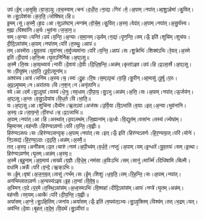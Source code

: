 

  
उप॑।ई॒म्।अ॒सृ॒क्षि॒।वा॒ज॒ऽयुः।व॒च॒स्याम्।चनः॑।द॒धी॒त॒।ना॒द्यः।गिरः॑।मे॒।अ॒पाम्।नपा॑त्।आ॒शु॒ऽहेमा॑।कु॒वित्।सः।सु॒ऽपेश॑सः।क॒र॒ति॒।जोषि॑षत्।हि॥  
इ॒मम्।सु।अ॒स्मै॒।हृ॒दः।आ।सुऽत॑ष्टम्।मन्त्र॑म्।वो॒चे॒म॒।कु॒वित्।अ॒स्य॒।वेद॑त्।अ॒पाम्।नपा॑त्।अ॒सु॒र्य॑स्य।म॒ह्ना।विश्वा॑नि।अ॒र्यः।भुव॑ना।ज॒जा॒न॒॥  
सम्।अ॒न्याः।यन्ति॑।उप॑।य॒न्ति॒।अ॒न्याः।स॒मा॒नम्।ऊ॒र्वम्।न॒द्यः॑।पृ॒ण॒न्ति॒।तम्।ऊँ॒ इति॑।शुचि॑म्।शुच॑यः।दी॒दि॒ऽवांस॑म्।अ॒पाम्।नपा॑तम्।परि॑।त॒स्थुः॒।आपः॑॥  
तम्।अस्मे॑राः।यु॒व॒तयः॑।युवा॑नम्।म॒र्मृ॒ज्यमा॑नाः।परि॑।य॒न्ति॒।आपः॑।सः।शु॒क्रेभिः॑।शिक्व॑ऽभिः।रे॒वत्।अ॒स्मे इति॑।दी॒दाय॑।अ॒नि॒ध्मः।घृ॒तऽनि॑र्निक्।अ॒प्ऽसु॥  
अ॒स्मै।ति॒स्रः।अ॒व्य॒थ्याय॑।नारीः॑।दे॒वाय॑।दे॒वीः।दि॒धि॒ष॒न्ति॒।अन्न॑म्।कृता॑ऽइव।उप॑।हि।प्र॒ऽस॒र्स्रे।अ॒प्ऽसु।सः।पी॒यूष॑म्।ध॒य॒ति॒।पू॒र्व॒ऽसूना॑म्॥  
अश्व॑स्य।अत्र॑।जनि॑म।अ॒स्य।च॒।स्वः॑।द्रु॒हः।रि॒षः।स॒म्ऽपृचः॑।पा॒हि॒।सू॒रीन्।आ॒मासु॑।पू॒र्षु।प॒रः।अ॒प्र॒ऽमृ॒ष्यम्।न।अरा॑तयः।वि।न॒श॒न्।न।अनृ॑तानि॥  
स्वे।आ।दमे॑।सु॒ऽदुघा॑।यस्य॑।धे॒नुः।स्व॒धाम्।पी॒पा॒य॒।सु॒ऽभु।अन्न॑म्।अ॒त्ति॒।सः।अ॒पाम्।नपा॑त्।ऊ॒र्जय॑न्।अ॒प्ऽसु।अ॒न्तः।व॒सु॒ऽदेया॑य।वि॒ध॒ते।वि।भा॒ति॒॥  
यः।अ॒प्ऽसु।आ।शुचि॑ना।दैव्ये॑न।ऋ॒तऽवा॑।अज॑स्रः।उ॒र्वि॒या।वि॒ऽभाति॑।व॒याः।इत्।अ॒न्या।भुव॑नानि।अ॒स्य॒।प्र।जा॒य॒न्ते॒।वी॒रुधः॑।च॒।प्र॒ऽजाभिः॑॥  
अ॒पाम्।नपा॑त्।आ।हि।अस्था॑त्।उ॒पऽस्थ॑म्।जि॒ह्माना॑म्।ऊ॒र्ध्वः।वि॒द्युत॑म्।वसा॑नः।तस्य॑।ज्येष्ठ॑म्।म्हि॒मानम्।वह॑न्तीः।हिर॑ण्यऽवर्णाः।परि॑।य॒न्ति॒।य॒ह्वीः॥  
हिर॑ण्यऽरूपः।सः।हिर॑ण्यऽसन्दृक्।अ॒पाम्।नपा॑त्।सः।इत्।ऊँ॒ इति॑।हिर॑ण्यऽवर्णः।हि॒र॒ण्यया॒त्।परि॑।योनेः॑।नि॒ऽसद्य॑।हि॒र॒ण्य॒ऽदाः।द॒द॒ति॒।अन्न॑म्।अ॒स्मै॒॥  
तत्।अ॒स्य॒।अनी॑कम्।उ॒त।चारु॑।नाम॑।अ॒पी॒च्य॑म्।व॒र्ध॒ते॒।नप्तुः॑।अ॒पाम्।यम्।इ॒न्धते॑।यु॒व॒तयः॑।सम्।इ॒त्था।हिर॑ण्यऽवर्णम्।घृ॒तम्।अन्न॑म्।अ॒स्य॒॥  
अ॒स्मै।ब॒हू॒नाम्।अ॒व॒माय॑।सख्ये॑।य॒ज्ञैः।वि॒धे॒म॒।नम॑सा।ह॒विःऽभिः॑।सम्।सानु॑।मार्ज्मि॑।दिधि॑षामि।बिल्मैः॑।दधा॑मि।अन्नैः॑।परि॑।व॒न्दे॒।ऋ॒क्ऽभिः॥  
सः।ई॒म्।वृषा॑।अ॒ज॒न॒य॒त्।तासु॑।गर्भ॑म्।सः।ई॒म्।शिशुः॑।ध॒य॒ति॒।तम्।रि॒ह॒न्ति॒।सः।अ॒पाम्।नपा॑त्।अन॑भिम्लातऽवर्णः।अ॒न्यस्य॑ऽइव।इ॒ह।त॒न्वा॑।वि॒वे॒ष॒॥  
अ॒स्मिन्।प॒दे।प॒र॒मे।त॒स्थि॒ऽवांस॑म्।अ॒ध्व॒स्मऽभिः॑।वि॒श्वहा॑।दीदि॒ऽवांस॑म्।आपः॑।नप्त्रे॑।घृ॒तम्।अन्न॑म्।वह॑न्तीः।स्व॒यम्।अत्कैः॑।परि॑।दी॒य॒न्ति॒।य॒ह्वीः॥  
अयां॑सम्।अ॒ग्ने॒।सु॒ऽक्षि॒तिम्।जना॑य।अयां॑सम्।ऊँ॒ इति॑।म॒घव॑त्ऽभ्यः।सु॒ऽवृ॒क्तिम्।विश्व॑म्।तत्।भ॒द्रम्।यत्।अव॑न्ति।दे॒वाः।बृ॒हत्।व॒दे॒म॒।वि॒दथे॑।सु॒ऽवीराः॑॥  
